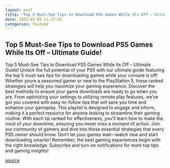 ```yaml
---
layout: post
title: "Top 5 Must-See Tips to Download PS5 Games While Its Off – Ultimate Guide!"
date: 2025-02-09 11:17:15
categories: Youtube
---
```


## Top 5 Must-See Tips to Download PS5 Games While Its Off – Ultimate Guide!

Top 5 Must-See Tips to Download PS5 Games While Its Off – Ultimate Guide!
Unlock the full potential of your PS5 with our ultimate guide featuring the top 5 must-see tips for downloading games while your console is off! Whether youre a seasoned gamer or new to the PlayStation 5, these ranked strategies will help you maximize your gaming experience. 
Discover the best methods to ensure your game downloads are ready to go when you are. From optimizing your settings to utilizing remote play features, we’ve got you covered with easy-to-follow tips that will save you time and enhance your gameplay. 
This playlist is designed to engage and inform, making it a perfect resource for anyone looking to streamline their gaming routine. With each tip ranked for effectiveness, you’ll learn how to make the most of your downtime, ensuring you never miss a moment of action. 
Join our community of gamers and dive into these essential strategies that every PS5 owner should know. Don’t let your games wait—watch now and start downloading smarter! Remember, the best gaming experiences begin with the right knowledge. Subscribe and turn on notifications for more top tips and gaming insights!

[source](https://www.youtube.com/playlist?list=PLSaho_8kaunUDFj9LPc-gc2UII-JsnljL)
